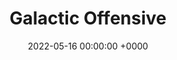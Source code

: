 ---
layout: post
title:  "Galactic Offensive"
summary: "A 2D boss-rush space game I made as my second-year project"
date: '2022-05-16 00:00:00 +0000'
role: Solo Developer
technologies: ['C++', 'DX11', 'AssImp']
thumbnail: /assets/img/posts/galactic-offensive.png
permalink: /projects/Galactic-Offensive/
visibility: true
hidden-from-recents: false
featured: false
---